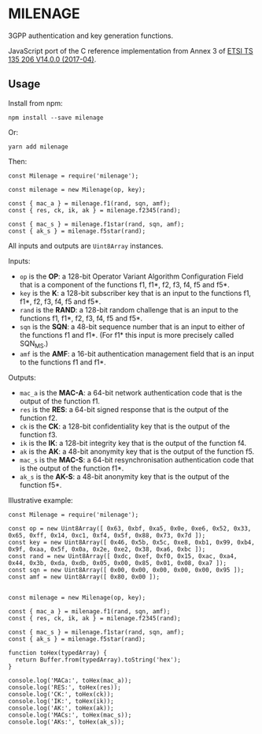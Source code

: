 # MILENAGE

3GPP authentication and key generation functions.

JavaScript port of the C reference implementation from Annex 3 of [ETSI TS 135 206 V14.0.0 (2017-04)](http://www.etsi.org/deliver/etsi_ts/135200_135299/135206/14.00.00_60/ts_135206v140000p.pdf).

## Usage

Install from npm:

```
npm install --save milenage
```

Or:

```
yarn add milenage
```

Then:

```
const Milenage = require('milenage');

const milenage = new Milenage(op, key);

const { mac_a } = milenage.f1(rand, sqn, amf);
const { res, ck, ik, ak } = milenage.f2345(rand);

const { mac_s } = milenage.f1star(rand, sqn, amf);
const { ak_s } = milenage.f5star(rand);
```

All inputs and outputs are `Uint8Array` instances.

Inputs:

- `op` is the **OP**: a 128-bit Operator Variant Algorithm Configuration Field that is a component of the functions f1,
f1*, f2, f3, f4, f5 and f5*.
- `key` is the **K**: a 128-bit subscriber key that is an input to the functions f1, f1*, f2, f3, f4, f5 and f5*.
- `rand` is the **RAND**: a 128-bit random challenge that is an input to the functions f1, f1*, f2, f3, f4, f5 and f5*.
- `sqn` is the **SQN**: a 48-bit sequence number that is an input to either of the functions f1 and f1*. (For f1* this input is more precisely called SQN<sub>MS</sub>.)
- `amf` is the **AMF**: a 16-bit authentication management field that is an input to the functions f1 and f1*.

Outputs:

- `mac_a` is the **MAC-A**: a 64-bit network authentication code that is the output of the function f1.
- `res` is the **RES**: a 64-bit signed response that is the output of the function f2.
- `ck` is the **CK**: a 128-bit confidentiality key that is the output of the function f3.
- `ik` is the **IK**: a 128-bit integrity key that is the output of the function f4.
- `ak` is the **AK**: a 48-bit anonymity key that is the output of the function f5.
- `mac_s` is the **MAC-S**: a 64-bit resynchronisation authentication code that is the output of the function f1*.
- `ak_s` is the **AK-S**: a 48-bit anonymity key that is the output of the function f5*.

Illustrative example:

```
const Milenage = require('milenage');

const op = new Uint8Array([ 0x63, 0xbf, 0xa5, 0x0e, 0xe6, 0x52, 0x33, 0x65, 0xff, 0x14, 0xc1, 0xf4, 0x5f, 0x88, 0x73, 0x7d ]);
const key = new Uint8Array([ 0x46, 0x5b, 0x5c, 0xe8, 0xb1, 0x99, 0xb4, 0x9f, 0xaa, 0x5f, 0x0a, 0x2e, 0xe2, 0x38, 0xa6, 0xbc ]);
const rand = new Uint8Array([ 0xdc, 0xef, 0xf0, 0x15, 0xac, 0xa4, 0x44, 0x3b, 0xda, 0xdb, 0x05, 0x00, 0x85, 0x01, 0x08, 0xa7 ]);
const sqn = new Uint8Array([ 0x00, 0x00, 0x00, 0x00, 0x00, 0x95 ]);
const amf = new Uint8Array([ 0x80, 0x00 ]);


const milenage = new Milenage(op, key);

const { mac_a } = milenage.f1(rand, sqn, amf);
const { res, ck, ik, ak } = milenage.f2345(rand);

const { mac_s } = milenage.f1star(rand, sqn, amf);
const { ak_s } = milenage.f5star(rand);

function toHex(typedArray) {
  return Buffer.from(typedArray).toString('hex');
}

console.log('MACa:', toHex(mac_a));
console.log('RES:', toHex(res));
console.log('CK:', toHex(ck));
console.log('IK:', toHex(ik));
console.log('AK:', toHex(ak));
console.log('MACs:', toHex(mac_s));
console.log('AKs:', toHex(ak_s));
```
